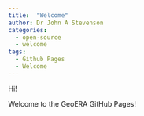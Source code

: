 ```yaml
---
title:  "Welcome"
author: Dr John A Stevenson
categories:
  - open-source
  - welcome
tags:
  - Github Pages
  - Welcome
---
```


Hi!

Welcome to the GeoERA GitHub Pages!